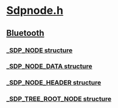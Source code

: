 # [Sdpnode.h](index.md)
## [Bluetooth](../_bltooth/index.md)
### [_SDP_NODE structure](../sdpnode/ns-sdpnode-_sdp_node.md)
### [_SDP_NODE_DATA structure](../sdpnode/ns-sdpnode-_sdp_node_data.md)
### [_SDP_NODE_HEADER structure](../sdpnode/ns-sdpnode-_sdp_node_header.md)
### [_SDP_TREE_ROOT_NODE structure](../sdpnode/ns-sdpnode-_sdp_tree_root_node.md)
